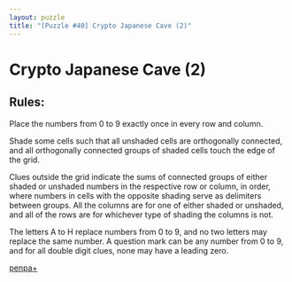 ```yaml
---
layout: puzzle
title: "[Puzzle #40] Crypto Japanese Cave (2)"
---
```


# Crypto Japanese Cave (2)

## Rules:

Place the numbers from 0 to 9 exactly once in every row and column.

Shade some cells such that all unshaded cells are orthogonally connected, and all orthogonally connected groups of shaded cells touch the edge of the grid.

Clues outside the grid indicate the sums of connected groups of either shaded or unshaded numbers in the respective row or column, in order, where numbers in cells with the opposite shading serve as delimiters between groups. All the columns are for one of either shaded or unshaded, and all of the rows are for whichever type of shading the columns is not.

The letters A to H replace numbers from 0 to 9, and no two letters may replace the same number. A question mark can be any number from 0 to 9, and for all double digit clues, none may have a leading zero. 

[penpa+](https://tinyurl.com/27u4b7oy)
